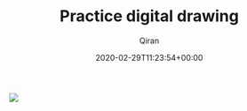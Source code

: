﻿---
title: Practice digital drawing
author: Qiran
type: post
date: 2020-02-29T11:23:54+00:00
aliases: ["/practice-digital-drawing/"]
tags:
  - Paintings

---
![](/uploads/2020/02/Project-4_2.jpg)

